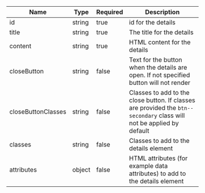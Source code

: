 | Name               | Type   | Required | Description                                                                                                           |
| ------------------ | ------ | -------- | --------------------------------------------------------------------------------------------------------------------- |
| id                 | string | true     | id for the details                                                                                                    |
| title              | string | true     | The title for the details                                                                                             |
| content            | string | true     | HTML content for the details                                                                                          |
| closeButton        | string | false    | Text for the button when the details are open. If not specified button will not render                                |
| closeButtonClasses | string | false    | Classes to add to the close button. If classes are provided the `btn--secondary` class will not be applied by default |
| classes            | string | false    | Classes to add to the details element                                                                                 |
| attributes         | object | false    | HTML attributes (for example data attributes) to add to the details element                                           |
